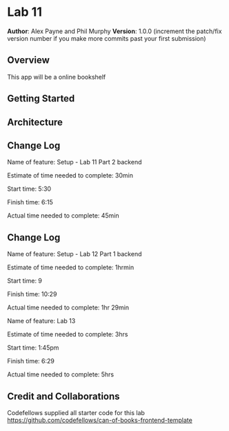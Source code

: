 # Lab 11

**Author**: Alex Payne and Phil Murphy
**Version**: 1.0.0 (increment the patch/fix version number if you make more commits past your first submission)

## Overview
This app will be a online bookshelf

## Getting Started

## Architecture
<!-- Provide a detailed description of the application design. What technologies (languages, libraries, etc) you're using, and any other relevant design information. -->

## Change Log
Name of feature: Setup - Lab 11 Part 2 backend

Estimate of time needed to complete: 30min

Start time: 5:30

Finish time: 6:15

Actual time needed to complete: 45min

## Change Log
Name of feature: Setup - Lab 12 Part 1 backend

Estimate of time needed to complete: 1hrmin

Start time: 9

Finish time: 10:29

Actual time needed to complete: 1hr 29min

Name of feature: Lab 13 

Estimate of time needed to complete: 3hrs

Start time: 1:45pm

Finish time: 6:29

Actual time needed to complete: 5hrs

## Credit and Collaborations
Codefellows supplied all starter code for this lab https://github.com/codefellows/can-of-books-frontend-template
